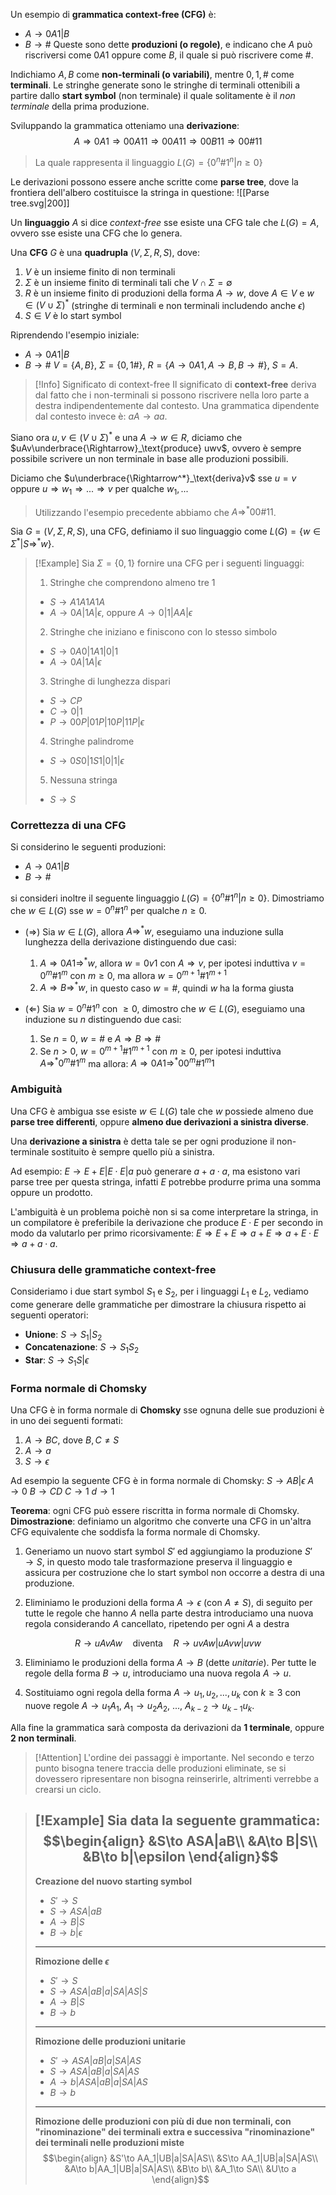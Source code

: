 Un esempio di **grammatica context-free (CFG)** è:
- $A \to 0A1 | B$
- $B \to \#$ 
Queste sono dette **produzioni (o regole)**, e indicano che $A$ può riscriversi come $0A1$ oppure come $B$, il quale si può riscrivere come $\#$.

Indichiamo $A,B$ come **non-terminali (o variabili)**, mentre $0,1,\#$ come **terminali**.
Le stringhe generate sono le stringhe di terminali ottenibili a partire dallo **start symbol** (non terminale) il quale solitamente è il _non terminale_ della prima produzione.

Sviluppando la grammatica otteniamo una **derivazione**:
$$A\Rightarrow 0A1 \Rightarrow 00A11 \Rightarrow 00A11 \Rightarrow 00B11 \Rightarrow 00\#11$$
>La quale rappresenta il linguaggio $L(G)=\{0^n\#1^n|n\geq 0\}$

Le derivazioni possono essere anche scritte come **parse tree**, dove la frontiera dell'albero costituisce la stringa in questione:
![[Parse tree.svg|200]]

Un **linguaggio** $A$ si dice _context-free_ sse esiste una CFG tale che $L(G)=A$, ovvero sse esiste una CFG che lo genera.

Una **CFG** $G$ è una **quadrupla** $(V,\Sigma,R,S)$, dove:
1. $V$ è un insieme finito di non terminali
2. $\Sigma$ è un insieme finito di terminali tali che $V\cap\Sigma=\emptyset$
3. $R$ è un insieme finito di produzioni della forma $A\to w$, dove $A\in V$ e $w\in(V\cup\Sigma)^*$ (stringhe di terminali e non terminali includendo anche $\epsilon$)
4. $S\in V$ è lo start symbol

Riprendendo l'esempio iniziale:
- $A\to 0A1|B$
- $B\to \#$
$V=\{A,B\}$, $\Sigma=\{0,1\#\}$, $R=\{A\to0A1, A\to B, B\to\#\}$, $S=A$.

>[!Info] Significato di context-free
>Il significato di **context-free** deriva dal fatto che i non-terminali si possono riscrivere nella loro parte a destra indipendentemente dal contesto.
>Una grammatica dipendente dal contesto invece è: $aA\to aa$.

Siano ora $u,v\in(V\cup\Sigma)^*$ e una $A\to w\in R$, diciamo che $uAv\underbrace{\Rightarrow}_\text{produce} uwv$, ovvero è sempre possibile scrivere un non terminale in base alle produzioni possibili.

Diciamo che $u\underbrace{\Rightarrow^*}_\text{deriva}v$ sse $u=v$ oppure $u\Rightarrow w_1\Rightarrow...\Rightarrow v$ per qualche $w_1,...$
>Utilizzando l'esempio precedente abbiamo che $A\Rightarrow^* 00\#11$.

Sia $G=(V,\Sigma,R,S)$, una CFG, definiamo il suo linguaggio come $L(G)=\{w\in\Sigma^*|S\Rightarrow^* w\}$.

>[!Example]
>Sia $\Sigma=\{0,1\}$ fornire una CFG per i seguenti linguaggi:
>1. Stringhe che comprendono almeno tre $1$
>	- $S\to A1A1A1A$
>	- $A\to 0A|1A|\epsilon$, oppure $A\to 0|1|AA|\epsilon$
>2. Stringhe che iniziano e finiscono con lo stesso simbolo
>	- $S\to 0A0|1A1|0|1$
>	- $A\to 0A|1A|\epsilon$
>3. Stringhe di lunghezza dispari
>	- $S\to CP$
>	- $C\to 0|1$
>	- $P\to 00P|01P|10P|11P|\epsilon$
>4. Stringhe palindrome
>	- $S\to 0S0|1S1|0|1|\epsilon$
>5. Nessuna stringa
>	- $S\to S$

### Correttezza di una CFG
Si considerino le seguenti produzioni:
- $A\to 0A1|B$
- $B\to \#$

si consideri inoltre il seguente linguaggio $L(G)=\{0^n\#1^n|n\geq 0\}$.
Dimostriamo che $w\in L(G)$ sse $w=0^n\#1^n$ per qualche $n\geq 0$.
- $(\Rightarrow)$ Sia $w\in L(G)$, allora $A\Rightarrow^*w$, eseguiamo una induzione sulla lunghezza della derivazione distinguendo due casi:
	1. $A\Rightarrow 0A1\Rightarrow^* w$, allora $w=0v1$ con $A\Rightarrow v$, per ipotesi induttiva $v=0^m\#1^m$ con $m\geq 0$, ma allora $w=0^{m+1}\#1^{m+1}$
	2. $A\Rightarrow B\Rightarrow^* w$, in questo caso $w=\#$, quindi $w$ ha la forma giusta

- $(\Leftarrow)$ Sia $w=0^n\#1^n$ con $\geq 0$, dimostro che $w\in L(G)$, eseguiamo una induzione su $n$ distinguendo due casi:
	1. Se $n=0$, $w=\#$ e $A\Rightarrow B\Rightarrow \#$
	2. Se $n> 0$, $w=0^{m+1}\#1^{m+1}$ con $m\geq 0$, per ipotesi induttiva $A\Rightarrow^*0^m\# 1^m$ ma allora: $A\Rightarrow 0A1\Rightarrow^* 00^m\#1^m1$

### Ambiguità
Una CFG è ambigua sse esiste $w\in L(G)$ tale che $w$ possiede almeno due **parse tree differenti**, oppure **almeno due derivazioni a sinistra diverse**.

Una **derivazione a sinistra** è detta tale se per ogni produzione il non-terminale sostituito è sempre quello più a sinistra.

Ad esempio: $E\to E+E|E\cdot E|a$ può generare $a+a\cdot a$, ma esistono vari parse tree per questa stringa, infatti $E$ potrebbe produrre prima una somma oppure un prodotto.

L'ambiguità è un problema poichè non si sa come interpretare la stringa, in un compilatore è preferibile la derivazione che produce $E\cdot E$ per secondo in modo da valutarlo per primo ricorsivamente: $E\Rightarrow E+E\Rightarrow a+E\Rightarrow a+E\cdot E\Rightarrow a+a\cdot a$.

### Chiusura delle grammatiche context-free
Consideriamo i due start symbol $S_1$ e $S_2$, per i linguaggi $L_1$ e $L_2$, vediamo come generare delle grammatiche per dimostrare la chiusura rispetto ai seguenti operatori:
- **Unione**: $S\to S_1|S_2$
- **Concatenazione**: $S\to S_1S_2$
- **Star**: $S\to S_1S|\epsilon$

### Forma normale di Chomsky
Una CFG è in forma normale di **Chomsky** sse ognuna delle sue produzioni è in uno dei seguenti formati:
1. $A\to BC$, dove $B,C\neq S$
2. $A\to a$
3. $S\to \epsilon$

Ad esempio la seguente CFG è in forma normale di Chomsky:
$S\to AB|\epsilon$
$A\to 0$
$B\to CD$
$C\to 1$
$d\to 1$

**Teorema**: ogni CFG può essere riscritta in forma normale di Chomsky.
**Dimostrazione**: definiamo un algoritmo che converte una CFG in un'altra CFG equivalente che soddisfa la forma normale di Chomsky.
1. Generiamo un nuovo start symbol $S'$ ed aggiungiamo la produzione $S'\to S$, in questo modo tale trasformazione preserva il linguaggio e assicura per costruzione che lo start symbol non occorre a destra di una produzione.

2. Eliminiamo le produzioni della forma $A\to\epsilon$ (con $A\neq S$), di seguito per tutte le regole che hanno $A$ nella parte destra introduciamo una nuova regola considerando $A$ cancellato, ripetendo per ogni $A$ a destra

$$R\to uAvAw\quad\text{diventa}\quad R\to uvAw|uAvw|uvw$$

3. Eliminiamo le produzioni della forma $A\to B$ (dette _unitarie_). Per tutte le regole della forma $B\to u$, introduciamo una nuova regola $A\to u$.

4. Sostituiamo ogni regola della forma $A\to u_1,u_2,...,u_k$ con $k\geq 3$ con nuove regole $A\to u_1A_1$, $A_1\to u_2A_2$, ..., $A_{k-2}\to u_{k-1}u_k$.

Alla fine la grammatica sarà composta da derivazioni da **1 terminale**, oppure **2 non terminali**.

>[!Attention]
>L'ordine dei passaggi è importante.
>Nel secondo e terzo punto bisogna tenere traccia delle produzioni eliminate, se si dovessero ripresentare non bisogna reinserirle, altrimenti verrebbe a crearsi un ciclo.

>[!Example]
>Sia data la seguente grammatica:
>$$\begin{align}
>&S\to ASA|aB\\
>&A\to B|S\\
>&B\to b|\epsilon
>\end{align}$$
>---
>**Creazione del nuovo starting symbol**
>- $S'\to S$
>- $S\to ASA|aB$
>- $A\to B|S$
>- $B\to b|\epsilon$
>---
>**Rimozione delle $\epsilon$**
>- $S'\to S$
>- $S\to ASA|aB|a|SA|AS|S$
>- $A\to B|S$
>- $B\to b$
>---
>**Rimozione delle produzioni unitarie**
>- $S'\to ASA|aB|a|SA|AS$
>- $S\to ASA|aB|a|SA|AS$
>- $A\to b|ASA|aB|a|SA|AS$
>- $B\to b$
>---
>**Rimozione delle produzioni con più di due non terminali, con "rinominazione" dei terminali extra e successiva "rinominazione" dei terminali nelle produzioni miste**
>$$\begin{align}
>&S'\to AA_1|UB|a|SA|AS\\
>&S\to AA_1|UB|a|SA|AS\\
>&A\to b|AA_1|UB|a|SA|AS\\
>&B\to b\\
>&A_1\to SA\\
>&U\to a
>\end{align}$$

